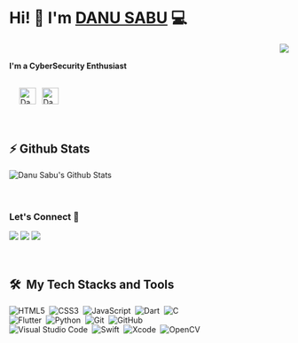 # Hi! 👋 I'm [DANU SABU](https://linktr.ee/danusabu) 💻
<img align="right" src="https://cdn.dribbble.com/users/3943049/screenshots/14032596/media/9e39cf22d33b4d2b77e9f270f2f06f6e.gif" ><br>

<b>I'm a CyberSecurity Enthusiast</b>
<br>
<br>

<a href="https://www.instagram.com/imdanusabu"></a>
&ensp;<a href="https://www.youtube.com/channel/UC6zSvCi9lnpq0LrspoeioJw"></a>
&ensp;<a href="https://www.linkedin.com/in/danu-sabu-a6420a146/"><img src="https://cdn.worldvectorlogo.com/logos/linkedin-icon-2.svg" title="Linkedin" alt="Danu Sabu Linkedin account" width="30"/></a>
&ensp;<a href="https://github.com/iamdanusabu"><img src="https://cdn.worldvectorlogo.com/logos/github-icon-1.svg" title="GitHub" alt="Danu Sabu GitHub profile" width="30"/></a>
<br>
<br>
<br>
## ⚡ Github Stats

![Danu Sabu's Github Stats](https://github-readme-stats.vercel.app/api?username=iamdanusabu&theme=dark)
<br>
<br>
<br>

### Let's Connect 🔗

[![](https://img.shields.io/badge/linkedin-%230077B5.svg?&style=for-the-badge&logo=linkedin&logoColor=white0e76a8)](https://www.linkedin.com/in/danu-sabu-a6420a146/)
[![](https://img.shields.io/badge/twitter-%230077B5.svg?&style=for-the-badge&logo=twitter&logoColor=white&color=00acee)](https://twitter.com/iamdanusabu) 
[![](https://img.shields.io/badge/instagram-%230077B5.svg?&style=for-the-badge&logo=instagram&logoColor=white&color=8a3ab9)](https://www.instagram.com/imdanusabu/)
<br>
<br>
<br>

 ## 🛠️ &nbsp;My Tech Stacks and Tools

  ![HTML5](https://img.shields.io/badge/html5-%23E34F26.svg?style=for-the-badge&logo=html5&logoColor=white)&nbsp;
  ![CSS3](https://img.shields.io/badge/css3-%231572B6.svg?style=for-the-badge&logo=css3&logoColor=white)&nbsp;
  ![JavaScript](https://img.shields.io/badge/javascript-%23323330.svg?style=for-the-badge&logo=javascript&logoColor=%23F7DF1E)&nbsp;
  ![Dart](https://img.shields.io/badge/dart-%230175C2.svg?style=for-the-badge&logo=dart&logoColor=white)&nbsp; 
    ![C](https://img.shields.io/badge/c-%2300599C.svg?style=for-the-badge&logo=c&logoColor=white)&nbsp;
<br>
  ![Flutter](https://img.shields.io/badge/Flutter-%2302569B.svg?style=for-the-badge&logo=Flutter&logoColor=white)&nbsp;
  ![Python](https://img.shields.io/badge/python-3670A0?style=for-the-badge&logo=python&logoColor=ffdd54)&nbsp;
  ![Git](https://img.shields.io/badge/git-%23F05033.svg?style=for-the-badge&logo=git&logoColor=white)&nbsp;
  ![GitHub](https://img.shields.io/badge/github-%23121011.svg?style=for-the-badge&logo=github&logoColor=white)&nbsp;<br> 
  ![Visual Studio Code](https://img.shields.io/badge/Visual%20Studio%20Code-0078d7.svg?style=for-the-badge&logo=visual-studio-code&logoColor=white)&nbsp;
  ![Swift](https://img.shields.io/badge/swift-F54A2A?style=for-the-badge&logo=swift&logoColor=white)&nbsp;
  ![Xcode](https://img.shields.io/badge/Xcode-007ACC?style=for-the-badge&logo=Xcode&logoColor=white)&nbsp;
  ![OpenCV](https://img.shields.io/badge/opencv-%23white.svg?style=for-the-badge&logo=opencv&logoColor=white)

</div>


<!---
danusab/danusab is a ✨ special ✨ repository because its `README.md` (this file) appears on your GitHub profile.
You can click the Preview link to take a look at your changes.
--->
